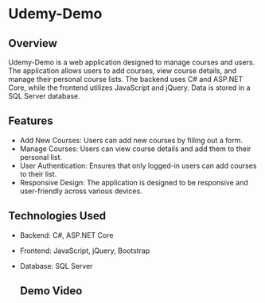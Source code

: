 # Udemy-Demo

## Overview

Udemy-Demo is a web application designed to manage courses and users. The application allows users to add courses, view course details, and manage their personal course lists. The backend uses C# and ASP.NET Core, while the frontend utilizes JavaScript and jQuery. Data is stored in a SQL Server database.

## Features

- Add New Courses: Users can add new courses by filling out a form.
- Manage Courses: Users can view course details and add them to their personal list.
- User Authentication: Ensures that only logged-in users can add courses to their list.
- Responsive Design: The application is designed to be responsive and user-friendly across various devices.

## Technologies Used

- Backend: C#, ASP.NET Core
- Frontend: JavaScript, jQuery, Bootstrap
- Database: SQL Server

  ## Demo Video
